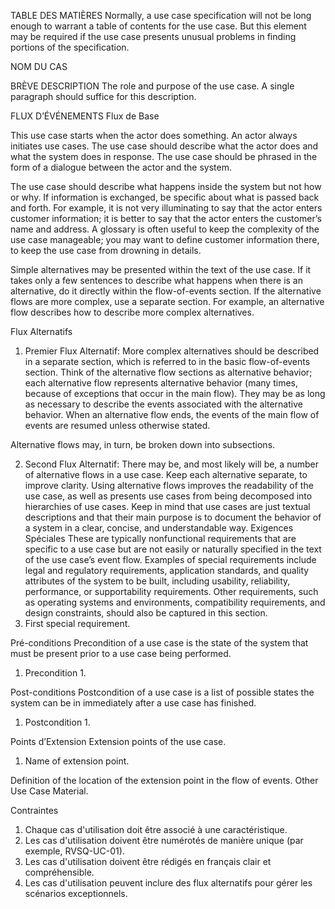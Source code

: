 TABLE DES MATIÈRES
Normally, a use case specification will not be long enough to warrant a table of contents for the use case. But this element may be required if the use case presents unusual problems in finding portions of the specification.

NOM DU CAS

BRÈVE DESCRIPTION
The role and purpose of the use case.  A single paragraph should suffice for this description.

FLUX D’ÉVÉNEMENTS
Flux de Base

This use case starts when the actor does something. An actor always initiates use cases. The use case should describe what the actor does and what the system does in response. The use case should be phrased in the form of a dialogue between the actor and the system.

The use case should describe what happens inside the system but not how or why. If information is exchanged, be specific about what is passed back and forth. For example, it is not very illuminating to say that the actor enters customer information; it is better to say that the actor enters the customer’s name and address. A glossary is often useful to keep the complexity of the use case manageable; you may want to define customer information there, to keep the use case from drowning in details.

Simple alternatives may be presented within the text of the use case. If it takes only a few sentences to describe what happens when there is an alternative, do it directly within the flow-of-events section. If the alternative flows are more complex, use a separate section. For example, an alternative flow describes how to describe more complex alternatives.


Flux Alternatifs

1.	Premier Flux Alternatif: More complex alternatives should be described in a separate section, which is referred to in the basic flow-of-events section. Think of the alternative flow sections as alternative behavior; each alternative flow represents alternative behavior (many times, because of exceptions that occur in the main flow). They may be as long as necessary to describe the events associated with the alternative behavior. When an alternative flow ends, the events of the main flow of events are resumed unless otherwise stated.

Alternative flows may, in turn, be broken down into subsections.

2.	Second Flux Alternatif:  There may be, and most likely will be, a number of alternative flows in a use case. Keep each alternative separate, to improve clarity. Using alternative flows improves the readability of the use case, as well as presents use cases from being decomposed into hierarchies of use cases. Keep in mind that use cases are just textual descriptions and that their main purpose is to document the behavior of a system in a clear, concise, and understandable way.
Exigences Spéciales
These are typically nonfunctional requirements that are specific to a use case but are not easily or naturally specified in the text of the use case’s event flow. Examples of special requirements include legal and regulatory requirements, application standards, and quality attributes of the system to be built, including usability, reliability, performance, or supportability requirements. Other requirements, such as operating systems and environments, compatibility requirements, and design constraints, should also be captured in this section.
1.	First special requirement.

Pré-conditions
Precondition of a use case is the state of the system that must be present prior to a use case being performed.
1.	Precondition 1.

Post-conditions
Postcondition of a use case is a list of possible states the system can be in immediately after a use case has finished.
1.	Postcondition 1.

Points d’Extension 
Extension points of the use case.
1.	Name of extension point.

Definition of the location of the extension point in the flow of events.
Other Use Case Material.

Contraintes
1.	Chaque cas d'utilisation doit être associé à une caractéristique.
2.	Les cas d'utilisation doivent être numérotés de manière unique (par exemple, RVSQ-UC-01).
3.	Les cas d'utilisation doivent être rédigés en français clair et compréhensible.
4.	Les cas d'utilisation peuvent inclure des flux alternatifs pour gérer les scénarios exceptionnels.
